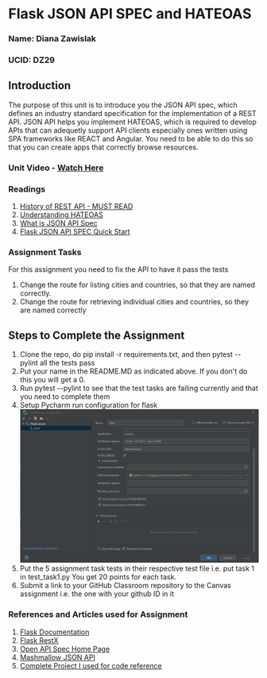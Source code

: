 # Flask JSON API SPEC and HATEOAS

### Name: Diana Zawislak

### UCID: DZ29

## Introduction

The purpose of this unit is to introduce you the JSON API spec, which defines an industry standard specification for the
implementation of a REST API. JSON API helps you implement HATEOAS, which is required to develop APIs that can adequetly
support API clients especially ones written using SPA frameworks like REACT and Angular. You need to be able to do this
so that you can create apps that correctly browse resources.

### Unit Video - [Watch Here](https://youtu.be/kb7DwRuwYFQ)

### Readings

1. [History of REST API - MUST READ](https://blog.readme.com/the-history-of-rest-apis/)
2. [Understanding HATEOAS](https://dzone.com/articles/rest-api-what-is-hateoas)
3. [What is JSON API Spec](https://nordicapis.com/the-benefits-of-using-json-api/)
4. [Flask JSON API  SPEC Quick Start](https://flask-rest-jsonapi.readthedocs.io/en/latest/quickstart.html)

### Assignment Tasks

For this assignment you need to fix the API to have it pass the tests

1. Change the route for listing cities and countries, so that they are named correctly.
2. Change the route for retrieving individual cities and countries, so they are named correctly

## Steps to Complete the Assignment

1. Clone the repo, do pip install -r requirements.txt, and then pytest --pylint all the tests pass
2. Put your name in the README.MD as indicated above. If you don't do this you will get a 0.
3. Run pytest --pylint to see that the test tasks are failing currently and that you need to complete them
4. Setup Pycharm run configuration for flask ![Pycharm Flask Run Configuration](flask-run-config.png)
5. Put the 5 assignment task tests in their respective test file i.e. put task 1 in test_task1.py
   You get 20 points for each task.
6. Submit a link to your GitHub Classroom repository to the Canvas assignment i.e. the one with your github ID in it

### References and Articles used for Assignment

1. [Flask Documentation](https://flask.palletsprojects.com/en/2.1.x/)
2. [Flask RestX](https://flask-restx.readthedocs.io/en/latest/)
3. [Open API Spec Home Page](https://www.openapis.org)
4. [Mashmallow JSON API](https://marshmallow-jsonapi.readthedocs.io/en/latest/)
5. [Complete Project I used for code reference](https://github.com/marshmallow-code/marshmallow-jsonapi/blob/dev/examples/flask_example.py)